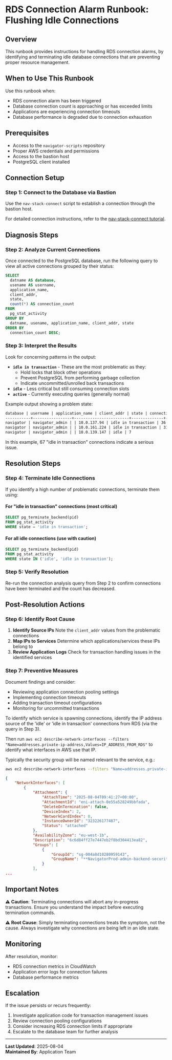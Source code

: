 # RDS Connection Alarm Runbook: Flushing Idle Connections

## Overview

This runbook provides instructions for handling RDS connection alarms,
by identifying and terminating idle database connections that are
preventing proper resource management.

## When to Use This Runbook

Use this runbook when:

- RDS connection alarm has been triggered
- Database connection count is approaching or has exceeded limits
- Applications are experiencing connection timeouts
- Database performance is degraded due to connection exhaustion

## Prerequisites

- Access to the `navigator-scripts` repository
- Proper AWS credentials and permissions
- Access to the bastion host
- PostgreSQL client installed

## Connection Setup

### Step 1: Connect to the Database via Bastion

Use the `nav-stack-connect` script to establish a connection
through the bastion host.

For detailed connection instructions, refer to the [nav-stack-connect tutorial](https://github.com/climatepolicyradar/navigator-scripts/blob/main/docs/nav-stack-connect.md).

## Diagnosis Steps

### Step 2: Analyze Current Connections

Once connected to the PostgreSQL database,
run the following query to view all active connections grouped by their status:

```sql
SELECT
  datname AS database,
  usename AS username,
  application_name,
  client_addr,
  state,
  count(*) AS connection_count
FROM
  pg_stat_activity
GROUP BY
  datname, usename, application_name, client_addr, state
ORDER BY
  connection_count DESC;
```

### Step 3: Interpret the Results

Look for concerning patterns in the output:

- **`idle in transaction`** - These are the most problematic as they:
  - Hold locks that block other operations
  - Prevent PostgreSQL from performing garbage collection
  - Indicate uncommitted/unrolled back transactions
- **`idle`** - Less critical but still consuming connection slots
- **`active`** - Currently executing queries (generally normal)

Example output showing a problem state:

```markdown
database | username | application_name | client_addr | state | connection_count
-----------+-----------------+------------------------+--------------+---------------------+------------------
navigator | navigator_admin | | 10.0.137.94 | idle in transaction | 36
navigator | navigator_admin | | 10.0.161.224 | idle in transaction | 31
navigator | navigator_admin | | 10.0.139.147 | idle | 7
```

In this example, 67 "idle in transaction" connections indicate a serious issue.

## Resolution Steps

### Step 4: Terminate Idle Connections

If you identify a high number of problematic connections, terminate them using:

#### For "idle in transaction" connections (most critical)

```sql
SELECT pg_terminate_backend(pid)
FROM pg_stat_activity
WHERE state = 'idle in transaction';
```

#### For all idle connections (use with caution)

```sql
SELECT pg_terminate_backend(pid)
FROM pg_stat_activity
WHERE state IN ('idle', 'idle in transaction');
```

### Step 5: Verify Resolution

Re-run the connection analysis query from Step 2 to confirm connections
have been terminated and the count has decreased.

## Post-Resolution Actions

### Step 6: Identify Root Cause

1. **Identify Source IPs**
   Note the `client_addr` values from the problematic connections
2. **Map IPs to Services**
   Determine which applications/services these IPs belong to
3. **Review Application Logs**
   Check for transaction handling issues in the identified services

### Step 7: Preventive Measures

Document findings and consider:

- Reviewing application connection pooling settings
- Implementing connection timeouts
- Adding transaction timeout configurations
- Monitoring for uncommitted transactions

To identify which service is spawning connections, identify the IP address
source of the 'idle' or 'idle in transaction' connections from RDS
(via the query in Step 3).

Then run `aws ec2 describe-network-interfaces --filters "Name=addresses.private-ip-address,Values=IP_ADDRESS_FROM_RDS"`
to identify what interfaces in AWS use that IP.

Typically the security group will be named relevant to the service, e.g.:

```bash
aws ec2 describe-network-interfaces --filters "Name=addresses.private-ip-address,Values=10.0.155.110" --profile prod
```

```json
{
    "NetworkInterfaces": [
        {
            "Attachment": {
                "AttachTime": "2025-08-04T09:41:27+00:00",
                "AttachmentId": "eni-attach-0e55a528249bbfada",
                "DeleteOnTermination": false,
                "DeviceIndex": 2,
                "NetworkCardIndex": 0,
                "InstanceOwnerId": "323226177487",
                "Status": "attached"
            },
            "AvailabilityZone": "eu-west-1b",
            "Description": "6c6d84ff27e7447eb2f8bd304413ea82",
            "Groups": [
                {
                    "GroupId": "sg-004a8d10280959143",
                    "GroupName": "**NavigatorProd-admin-backend-security-group**"
                }
            ],
...
```

## Important Notes

⚠️ **Caution**: Terminating connections will abort any in-progress transactions.
Ensure you understand the impact before executing termination commands.

⚠️ **Root Cause**: Simply terminating connections treats the symptom, not the cause.
Always investigate why connections are being left in an idle state.

## Monitoring

After resolution, monitor:

- RDS connection metrics in CloudWatch
- Application error logs for connection failures
- Database performance metrics

## Escalation

If the issue persists or recurs frequently:

1. Investigate application code for transaction management issues
2. Review connection pooling configurations
3. Consider increasing RDS connection limits if appropriate
4. Escalate to the database team for further analysis

---

**Last Updated**: 2025-08-04  
**Maintained By**: Application Team
